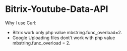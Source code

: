 # Bitrix-Youtube-Data-API
Why I use Curl:
- Bitrix work only php value mbstring.func_overload=2.
- Google Uploading files dont't work with php value mbstring.func_overload = 2.
